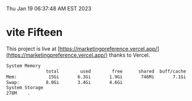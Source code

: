 Thu Jan 19 06:37:48 AM EST 2023

# vite Fifteen


This project is live at [https://marketingpreference.vercel.app/](https://marketingpreference.vercel.app/) thanks to Vercel.

```bash
System Memory
               total        used        free      shared  buff/cache   available
Mem:            15Gi       6.3Gi       1.9Gi       746Mi       7.1Gi       8.0Gi
Swap:          8.0Gi       3.4Gi       4.6Gi
System Storage
278M	.
